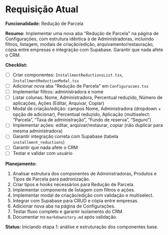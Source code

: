 # Requisição Atual

**Funcionalidade:** Redução de Parcela

**Resumo:**
Implementar uma nova aba "Redução de Parcela" na página de Configurações, com estrutura idêntica à de Administradoras, incluindo filtros, listagem, modais de criação/edição, arquivamento/restauração, cópia entre empresas e integração com Supabase. Garantir que nada afete o CRM.

**Checklist:**
- [ ] Criar componentes: `InstallmentReductionsList.tsx`, `InstallmentReductionModal.tsx`
- [ ] Adicionar nova aba "Redução de Parcela" em `Configuracoes.tsx`
- [ ] Implementar filtros: administradora e nome
- [ ] Listar colunas: Nome, Administradora, Percentual reduzido, Número de aplicações, Ações (Editar, Arquivar, Copiar)
- [ ] Modal de criação/edição: campos Nome, Administradora (dropdown + opção de adicionar), Percentual reduzido, Aplicação (multiselect: “Parcela”, “Taxa de administração”, “Fundo de reserva”, “Seguro”)
- [ ] Implementar ações: editar, arquivar/restaurar, copiar (não duplicar para mesma administradora)
- [ ] Garantir integração correta com Supabase (tabela `installment_reductions`)
- [ ] Garantir que nada afete o CRM
- [ ] Testar e validar com usuário

**Planejamento:**
1. Analisar estrutura dos componentes de Administradoras, Produtos e Tipos de Parcela para padronização.
2. Criar tipos e hooks necessários para Redução de Parcela.
3. Implementar componente de listagem com filtros e ações.
4. Implementar modal de criação/edição com validação e multiselect.
5. Integrar com Supabase para CRUD e cópia entre empresas.
6. Adicionar nova aba na página de Configurações.
7. Testar fluxo completo e garantir isolamento do CRM.
8. Documentar no `markdownstory.md` após validação.

**Status:**
Iniciando etapa 1: análise e estruturação dos componentes base. 